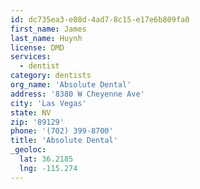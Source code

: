 ```yaml
---
id: dc735ea3-e08d-4ad7-8c15-e17e6b809fa0
first_name: James
last_name: Huynh
license: DMD
services:
  - dentist
category: dentists
org_name: 'Absolute Dental'
address: '8380 W Cheyenne Ave'
city: 'Las Vegas'
state: NV
zip: '89129'
phone: '(702) 399-8700'
title: 'Absolute Dental'
_geoloc:
  lat: 36.2185
  lng: -115.274
---
```

